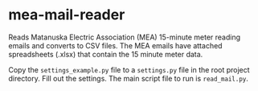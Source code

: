 # mea-mail-reader
Reads Matanuska Electric Association (MEA) 15-minute meter reading emails and converts to CSV files.
The MEA emails have attached spreadsheets (.xlsx) that contain the 15 minute meter data.

Copy the `settings_example.py` file to a `settings.py` file in the root project directory.
Fill out the settings.  The main script file to run is `read_mail.py`.
